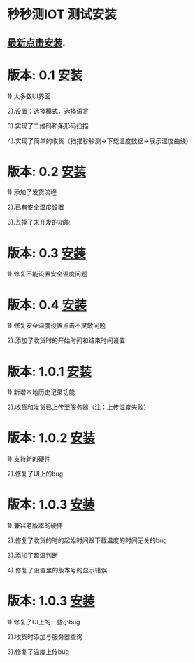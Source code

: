 # 秒秒测IOT 测试安装

[最新点击安装][install].
--------

# 版本: 0.1  [安装][install01]

1).大多数UI界面

2).设置：选择模式，选择语言

3).实现了二维码和条形码扫描

4).实现了简单的收货（扫描秒秒测->下载温度数据->展示温度曲线)


# 版本: 0.2  [安装][install02]

1).添加了发货流程

2).已有安全温度设置

3).去掉了未开发的功能

# 版本: 0.3  [安装][install03]

1).修复不能设置安全温度问题

# 版本: 0.4  [安装][install04]

1).修复安全温度设置点击不灵敏问题

2).添加了收货时的开始时间和结束时间设置

# 版本: 1.0.1  [安装][install05]

1).新增本地历史记录功能

2).收货和发货已上传至服务器（注：上传温度失败）


# 版本: 1.0.2  [安装][install06]

1).支持新的硬件

2).修复了UI上的bug

# 版本: 1.0.3  [安装][install07]

1).兼容老版本的硬件

2).修复了收货的时的起始时间跟下载温度的时间无关的bug

3).添加了超温判断

4).修复了设置里的版本号的显示错误

# 版本: 1.0.3  [安装][install08]

1).修复了UI上的一些小bug

2).收货时添加与服务器查询

3).修复了温度上传bug


[install]: https://zhouliangshun.github.com/MMC/install.html
[install01]: https://zhouliangshun.github.com/MMC//MMC_IOT_0.1/install.html
[install02]: https://zhouliangshun.github.com/MMC//MMC_IOT_0.2/install.html
[install03]: https://zhouliangshun.github.com/MMC//MMC_IOT_0.3/install.html
[install04]: https://zhouliangshun.github.com/MMC//MMC_IOT_0.4/install.html
[install05]: https://zhouliangshun.github.com/MMC//MMC_IOT_1.0.1/install.html
[install06]: https://zhouliangshun.github.com/MMC//MMC_IOT_1.0.2/install.html
[install07]: https://zhouliangshun.github.com/MMC//MMC_IOT_1.0.3/install.html
[install08]: https://zhouliangshun.github.com/MMC//MMC_IOT_1.0.4/install.html
